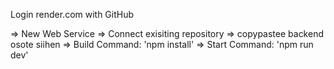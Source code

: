 Login render.com with GitHub

=> New Web Service => Connect exisiting repository =>
copypastee backend osote siihen
=> Build Command: 'npm install'
=> Start Command: 'npm run dev'
